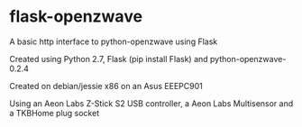 flask-openzwave
===============

A basic http interface to python-openzwave using Flask

Created using Python 2.7, Flask (pip install Flask) and python-openzwave-0.2.4

Created on debian/jessie x86 on an Asus EEEPC901

Using an Aeon Labs Z-Stick S2 USB controller, a Aeon Labs Multisensor and a TKBHome plug socket
